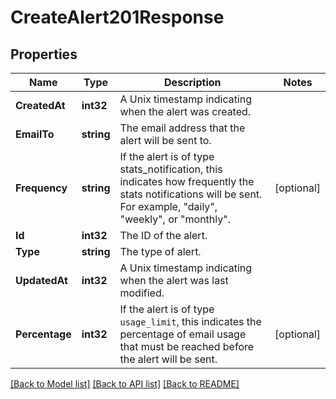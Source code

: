 # CreateAlert201Response

## Properties

Name | Type | Description | Notes
------------ | ------------- | ------------- | -------------
**CreatedAt** | **int32** | A Unix timestamp indicating when the alert was created. |
**EmailTo** | **string** | The email address that the alert will be sent to. |
**Frequency** | **string** | If the alert is of type stats_notification, this indicates how frequently the stats notifications will be sent. For example, \"daily\", \"weekly\", or \"monthly\". |[optional] 
**Id** | **int32** | The ID of the alert. |
**Type** | **string** | The type of alert. |
**UpdatedAt** | **int32** | A Unix timestamp indicating when the alert was last modified. |
**Percentage** | **int32** | If the alert is of type `usage_limit`, this indicates the percentage of email usage that must be reached before the alert will be sent. |[optional] 

[[Back to Model list]](../README.md#documentation-for-models) [[Back to API list]](../README.md#documentation-for-api-endpoints) [[Back to README]](../README.md)


